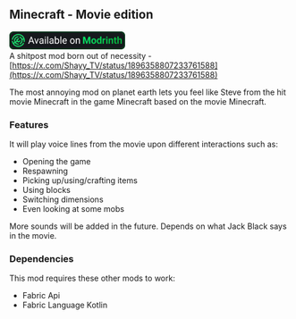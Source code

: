## Minecraft - Movie edition
<a href="https://modrinth.com/mod/mc-movie-edition"><img src="https://raw.githubusercontent.com/Suiranoil/badges/main/assets/minecraft/platform/modrinth/mini/badge.svg" alt="Modrinth" height="32"></a>  
A shitpost mod born out of necessity - [https://x.com/Shayy_TV/status/1896358807233761588](https://x.com/Shayy_TV/status/1896358807233761588)

The most annoying mod on planet earth lets you feel like Steve from the hit movie Minecraft in the game Minecraft based on the movie Minecraft.

### Features
It will play voice lines from the movie upon different interactions such as:
- Opening the game
- Respawning
- Picking up/using/crafting items
- Using blocks
- Switching dimensions
- Even looking at some mobs

More sounds will be added in the future. Depends on what Jack Black says in the movie.

### Dependencies
This mod requires these other mods to work:
- Fabric Api
- Fabric Language Kotlin